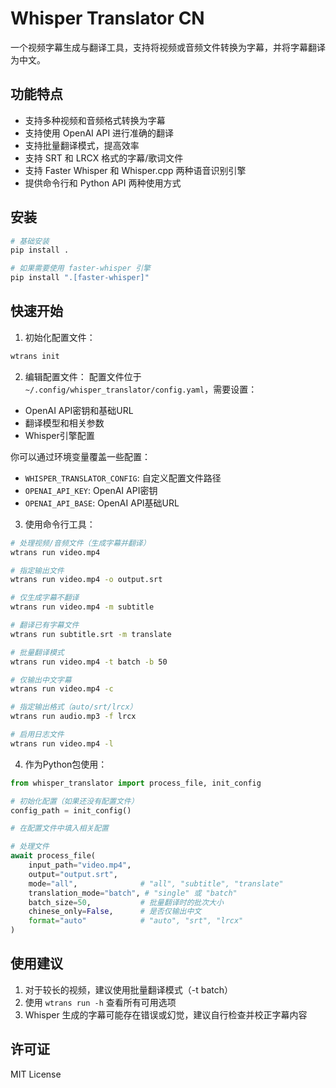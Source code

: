 # Whisper Translator CN

一个视频字幕生成与翻译工具，支持将视频或音频文件转换为字幕，并将字幕翻译为中文。

## 功能特点

- 支持多种视频和音频格式转换为字幕
- 支持使用 OpenAI API 进行准确的翻译
- 支持批量翻译模式，提高效率
- 支持 SRT 和 LRCX 格式的字幕/歌词文件
- 支持 Faster Whisper 和 Whisper.cpp 两种语音识别引擎
- 提供命令行和 Python API 两种使用方式

## 安装

```bash
# 基础安装
pip install .

# 如果需要使用 faster-whisper 引擎
pip install ".[faster-whisper]"
```

## 快速开始

1. 初始化配置文件：
```bash
wtrans init
```

2. 编辑配置文件：
配置文件位于 `~/.config/whisper_translator/config.yaml`，需要设置：
- OpenAI API密钥和基础URL
- 翻译模型和相关参数
- Whisper引擎配置

你可以通过环境变量覆盖一些配置：
- `WHISPER_TRANSLATOR_CONFIG`: 自定义配置文件路径
- `OPENAI_API_KEY`: OpenAI API密钥
- `OPENAI_API_BASE`: OpenAI API基础URL

3. 使用命令行工具：

```bash
# 处理视频/音频文件（生成字幕并翻译）
wtrans run video.mp4

# 指定输出文件
wtrans run video.mp4 -o output.srt

# 仅生成字幕不翻译
wtrans run video.mp4 -m subtitle

# 翻译已有字幕文件
wtrans run subtitle.srt -m translate

# 批量翻译模式
wtrans run video.mp4 -t batch -b 50

# 仅输出中文字幕
wtrans run video.mp4 -c

# 指定输出格式（auto/srt/lrcx）
wtrans run audio.mp3 -f lrcx

# 启用日志文件
wtrans run video.mp4 -l
```

4. 作为Python包使用：

```python
from whisper_translator import process_file, init_config

# 初始化配置（如果还没有配置文件）
config_path = init_config()

# 在配置文件中填入相关配置

# 处理文件
await process_file(
    input_path="video.mp4",
    output="output.srt",
    mode="all",              # "all", "subtitle", "translate"
    translation_mode="batch", # "single" 或 "batch"
    batch_size=50,           # 批量翻译时的批次大小
    chinese_only=False,      # 是否仅输出中文
    format="auto"            # "auto", "srt", "lrcx"
)
```

## 使用建议

1. 对于较长的视频，建议使用批量翻译模式（-t batch）
2. 使用 `wtrans run -h` 查看所有可用选项
3. Whisper 生成的字幕可能存在错误或幻觉，建议自行检查并校正字幕内容

## 许可证

MIT License
